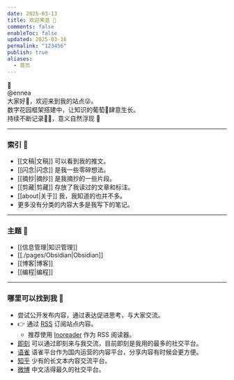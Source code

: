 ```yaml
---
date: 2025-03-13
title: 欢迎来逛 👋
comments: false
enableToc: false
updated: 2025-03-16
permalink: "123456"
publish: true
aliases:
  - 首页
---
```

🌲    
@ennea    
大家好👋，欢迎来到我的站点😜。    
数字花园框架搭建中，让知识的葡萄🍇肆意生长。  
持续不断记录✍🏻，意义自然浮现 🎉  
  
---  
### 索引 🤪  
- [[文稿|文稿]] 可以看到我的推文。  
- [[闪念|闪念]] 是我一些零碎想法。  
- [[摘抄|摘抄]] 是我摘抄的一些片段。  
- [[剪藏|剪藏]] 存放了我读过的文章和标注。  
- [[about|关于]] 我，我知道的也并不多。   
- 更多没有分类的内容大多是我写下的笔记。  
  
---  
### 主题 👀  
- [[信息管理|知识管理]]    
- [[./pages/Obsidian|Obsidian]]    
- [[博客|博客]]    
- [[编程|编程]]  
  
---  
### 哪里可以找到我 🌊  
- 尝试公开发布内容，通过表达促进思考，与大家交流。  
- 👉 通过 [RSS](https://enneaaa.netlify.app/feed.xml) 订阅站点内容。  
	- 推荐使用 [Inoreader](https://www.innoreader.com) 作为 RSS 阅读器。  
- [即刻](https://web.okjike.com/u/89e74f34-dd80-4c6c-9853-240e159693b3) 可以通过即刻来与我交流，目前即刻是我用的最多的社交平台。  
- [语雀](https://www.yuque.com/ennea/pages) 语雀平台作为国内运营的内容平台，分享内容有时候会更方便。  
- [知乎](https://weibo.com/u/3836602564) 少有的长文本内容交流平台。  
- [微博](https://www.zhihu.com/people/snbo) 中文活得最久的社交平台。  
  

